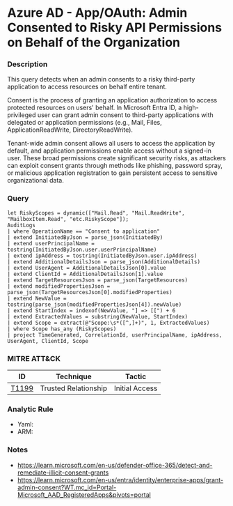 # Azure AD - App/OAuth: Admin Consented to Risky API Permissions on Behalf of the Organization

### Description
This query detects when an admin consents to a risky third-party application to access resources on behalf entire tenant.

Consent is the process of granting an application authorization to access protected resources on users' behalf. In Microsoft Entra ID, a high-privileged user can grant admin consent to third-party applications with delegated or application permissions (e.g., Mail, Files, ApplicationReadWrite, DirectoryReadWrite).

Tenant-wide admin consent allows all users to access the application by default, and application permissions enable access without a signed-in user. These broad permissions create significant security risks, as attackers can exploit consent grants through methods like phishing, password spray, or malicious application registration to gain persistent access to sensitive organizational data.

### Query
```kql
let RiskyScopes = dynamic(["Mail.Read", "Mail.ReadWrite", "MailboxItem.Read", "etc.RiskyScope"]);
AuditLogs
| where OperationName == "Consent to application"
| extend InitiatedByJson = parse_json(InitiatedBy)
| extend userPrincipalName = tostring(InitiatedByJson.user.userPrincipalName)
| extend ipAddress = tostring(InitiatedByJson.user.ipAddress)
| extend AdditionalDetailsJson = parse_json(AdditionalDetails)
| extend UserAgent = AdditionalDetailsJson[0].value
| extend ClientId = AdditionalDetailsJson[1].value
| extend TargetResourcesJson = parse_json(TargetResources)
| extend modifiedPropertiesJson = parse_json(TargetResourcesJson[0].modifiedProperties)
| extend NewValue = tostring(parse_json(modifiedPropertiesJson[4]).newValue)
| extend StartIndex = indexof(NewValue, "] => [[") + 6
| extend ExtractedValues = substring(NewValue, StartIndex)
| extend Scope = extract(@"Scope:\s*([^,]+)", 1, ExtractedValues)
| where Scope has_any (RiskyScopes)
| project TimeGenerated, CorrelationId, userPrincipalName, ipAddress, UserAgent, ClientId, Scope
```

### MITRE ATT&CK
| ID | Technique | Tactic |
|----|-----------|--------|
| [T1199](https://attack.mitre.org/techniques/T1199/) | Trusted Relationship | Initial Access |

### Analytic Rule
- Yaml: []()
- ARM: []()

### Notes
- https://learn.microsoft.com/en-us/defender-office-365/detect-and-remediate-illicit-consent-grants
- https://learn.microsoft.com/en-us/entra/identity/enterprise-apps/grant-admin-consent?WT.mc_id=Portal-Microsoft_AAD_RegisteredApps&pivots=portal